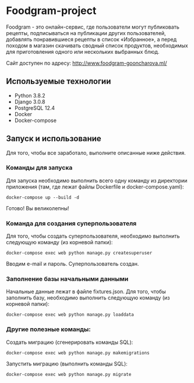 # Foodgram-project

Foodgram - это онлайн-сервис, где пользователи могут публиковать рецепты, подписываться на публикации других пользователей, добавлять понравившиеся рецепты в список «Избранное», а перед походом в магазин скачивать сводный список продуктов, необходимых для приготовления одного или нескольких выбранных блюд.

Сайт доступен по адресу: http://www.foodgram-gooncharova.ml/

## Используемые технологии

- Python 3.8.2
- Django 3.0.8
- PostgreSQL 12.4
- Docker 
- Docker-compose

## Запуск и использование

Для того, чтобы все заработало, выполните описанные ниже действия.

### Команды для запуска

Для запуска необходимо выполнить всего одну команду из директории приложения (там, где лежат файлы Dockerfile и docker-compose.yaml):

```
docker-compose up --build -d
```
Готово! Вы великолепны!

### Команда для создания суперпользователя

Для того, чтобы создать суперпользователя, необходимо выполнить следующую команду (из корневой папки):

```
docker-compose exec web python manage.py createsuperuser
```  

Вводим e-mail и пароль. Суперпользователь создан.

### Заполнение базы начальными данными

Начальные данные лежат в файле fixtures.json.
Для того, чтобы заполнить базу, необходимо выполнить следующую команду (из корневой папки):

```
docker-compose exec web python manage.py loaddata
```

### Другие полезные команды:

Создать миграцию (сгенерировать команды SQL):

```
docker-compose exec web python manage.py makemigrations
```
Запустить миграцию (выполнить команды SQL):

```
docker-compose exec web python manage.py migrate
```
